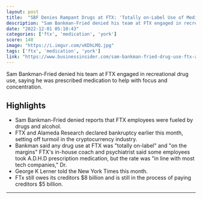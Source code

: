 ```yaml
---
layout: post
title:  "SBF Denies Rampant Drugs at FTX: 'Totally on-Label Use of Medication'"
description: "Sam Bankman-Fried denied his team at FTX engaged in recreational drug use, saying he was prescribed medication to help with focus and concentration."
date: "2022-12-01 05:10:43"
categories: ['ftx', 'medication', 'york']
score: 140
image: "https://i.imgur.com/vKDhLMQ.jpg"
tags: ['ftx', 'medication', 'york']
link: "https://www.businessinsider.com/sam-bankman-fried-drug-use-ftx-alameda-caroline-ellison-amphetamines-2022-11"
---
```


Sam Bankman-Fried denied his team at FTX engaged in recreational drug use, saying he was prescribed medication to help with focus and concentration.

## Highlights

- Sam Bankman-Fried denied reports that FTX employees were fueled by drugs and alcohol.
- FTX and Alameda Research declared bankruptcy earlier this month, setting off turmoil in the cryptocurrency industry.
- Bankman said any drug use at FTX was "totally on-label" and "on the margins" FTX's in-house coach and psychiatrist said some employees took A.D.H.D prescription medication, but the rate was "in line with most tech companies," Dr.
- George K Lerner told the New York Times this month.
- FTx still owes its creditors $8 billion and is still in the process of paying creditors $5 billion.

---
